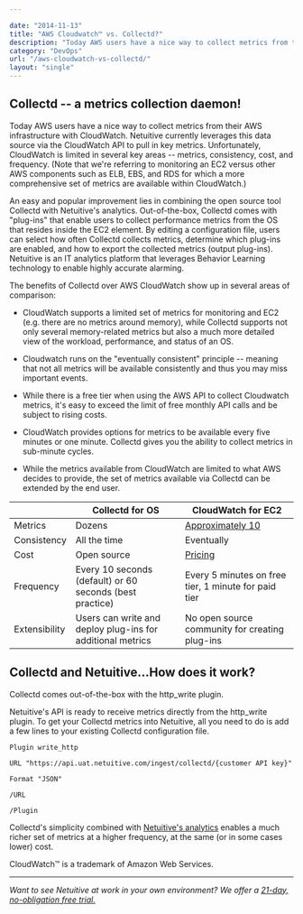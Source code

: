 ```yaml
---

date: "2014-11-13"
title: "AWS Cloudwatch™ vs. Collectd?"
description: "Today AWS users have a nice way to collect metrics from their infrastructure - but is Collectd better than CloudWatch™ for collecting AWS metrics?"
category: "DevOps"
url: "/aws-cloudwatch-vs-collectd/"
layout: "single"
---
```




Collectd -- a metrics collection daemon!
---------------------------------------

Today AWS users have a nice way to collect metrics from their AWS infrastructure with CloudWatch.  Netuitive currently leverages this data source via the CloudWatch API to pull in key metrics.  Unfortunately, CloudWatch is limited in several key areas -- metrics, consistency, cost, and frequency. (Note that we're referring to monitoring an EC2 versus other AWS components such as ELB, EBS, and RDS for which a more comprehensive set of metrics are available within CloudWatch.)

An easy and popular improvement lies in combining the open source tool Collectd with Netuitive's analytics. Out-of-the-box, Collectd comes with "plug-ins" that enable users to collect performance metrics from the OS that resides inside the EC2 element. By editing a configuration file, users can select how often Collectd collects metrics, determine which plug-ins are enabled, and how to export the collected metrics (output plug-ins). Netuitive is an IT analytics platform that leverages Behavior Learning technology to enable highly accurate alarming.

The benefits of Collectd over AWS CloudWatch show up in several areas of comparison:

-   CloudWatch supports a limited set of metrics for monitoring and EC2 (e.g. there are no metrics around memory), while Collectd supports not only several memory-related metrics but also a much more detailed view of the workload, performance, and status of an OS.

-   Cloudwatch runs on the "eventually consistent" principle -- meaning that not all metrics will be available consistently and thus you may miss important events.

-   While there is a free tier when using the AWS API to collect Cloudwatch metrics, it's easy to exceed the limit of free monthly API calls and be subject to rising costs.

-   CloudWatch provides options for metrics to be available every five minutes or one minute. Collectd gives you the ability to collect metrics in sub-minute cycles.

-   While the metrics available from CloudWatch are limited to what AWS decides to provide, the set of metrics available via Collectd can be extended by the end user.

|  | **Collectd for OS** | **CloudWatch for EC2** |
| --- | --- | --- |
| Metrics | Dozens | [Approximately 10](http://docs.aws.amazon.com/AmazonCloudWatch/latest/monitoring/ec2-metricscollected.html) |
| Consistency | All the time | Eventually |
| Cost | Open source | [Pricing](https://aws.amazon.com/cloudwatch/pricing/) |
| Frequency | Every 10 seconds (default) or 60 seconds (best practice) | Every 5 minutes on free tier, 1 minute for paid tier |
| Extensibility | Users can write and deploy plug-ins for additional metrics | No open source community for creating plug-ins |

Collectd and Netuitive...How does it work?
----------------------------------------

Collectd comes out-of-the-box with the http_write plugin.

Netuitive's API is ready to receive metrics directly from the http_write plugin. To get your Collectd metrics into Netuitive, all you need to do is add a few lines to your existing Collectd configuration file.

    Plugin write_http

    URL "https://api.uat.netuitive.com/ingest/collectd/{customer API key}"

    Format "JSON"

    /URL

    /Plugin

Collectd's simplicity combined with [Netuitive's analytics](/) enables a much richer set of metrics at a higher frequency, at the same (or in some cases lower) cost.

CloudWatch™ is a trademark of Amazon Web Services.

* * * * *
*Want to see Netuitive at work in your own environment? We offer a [21-day, no-obligation free trial.](/signup)*
